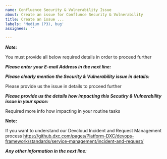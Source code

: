 ```yaml
---
name: Confluence Security & Vulnerability Issue
about: Create an issue for Conflunce Security & Vulnerability
title: Create an issue ...
labels: 'Medium (P3), bug'
assignees: ''

---
```


***Note:***

You must provide all below required details in order to proceed further

***Please enter your E-mail Address in the next line:***





***Please clearly mention the Security & Vulnerability issue in details:***

Please provide us the issue in details to proceed further




***Please provide us the details how impacting this Secutiry & Vulnerability issue in your space:***

Required more info how impacting in your routine tasks




**Note:** 

If you want to understand our Devcloud Incident and Request Management process https://github.dxc.com/pages/Platform-DXC/devops-framework/standards/service-management/incident-and-request/


***Any other information in the next line:***

